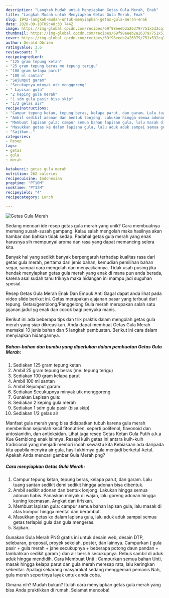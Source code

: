 ```yaml
---
description: "Langkah Mudah untuk Menyiapkan Getas Gula Merah, Enak"
title: "Langkah Mudah untuk Menyiapkan Getas Gula Merah, Enak"
slug: 1942-langkah-mudah-untuk-menyiapkan-getas-gula-merah-enak
date: 2020-09-18T09:48:33.744Z
image: https://img-global.cpcdn.com/recipes/69f98eeeb2a26379/751x532cq70/getas-gula-merah-foto-resep-utama.jpg
thumbnail: https://img-global.cpcdn.com/recipes/69f98eeeb2a26379/751x532cq70/getas-gula-merah-foto-resep-utama.jpg
cover: https://img-global.cpcdn.com/recipes/69f98eeeb2a26379/751x532cq70/getas-gula-merah-foto-resep-utama.jpg
author: Gerald Obrien
ratingvalue: 3.6
reviewcount: 7
recipeingredient:
- "125 gram tepung ketan"
- "25 gram tepung beras me tepung terigu"
- "100 gram kelapa parut"
- "100 ml santan"
- "Sejumput garam"
- "Secukupnya minyak utk menggoreng"
- " Lapisan gula"
- "2 keping gula merah"
- "1 sdm gula pasir bisa skip"
- "1/2 gelas air"
recipeinstructions:
- "Campur tepung ketan, tepung beras, kelapa parut, dan garam. Lalu tuang santan sedikit demi sedikit hingga adonan bisa dibentuk."
- "Ambil sedikit adonan dan bentuk lonjong. Lakukan hingga semua adonan habis. Panaskan minyak di wajan, lalu goreng adonan hingga kuning keemasan. Angkat dan tiriskan."
- "Membuat lapisan gula: campur semua bahan lapisan gula, lalu masak di atas kompor hingga mental dan berambut."
- "Masukkan getas ke dalam lapisna gula, lalu aduk aduk sampai semua getas terlapisi gula dan gula mengeras."
- "Sajikan.."
categories:
- Resep
tags:
- getas
- gula
- merah

katakunci: getas gula merah 
nutrition: 262 calories
recipecuisine: Indonesian
preptime: "PT10M"
cooktime: "PT32M"
recipeyield: "4"
recipecategory: Lunch

---
```



![Getas Gula Merah](https://img-global.cpcdn.com/recipes/69f98eeeb2a26379/751x532cq70/getas-gula-merah-foto-resep-utama.jpg)

Sedang mencari ide resep getas gula merah yang unik? Cara membuatnya memang susah-susah gampang. Kalau salah mengolah maka hasilnya akan hambar dan bahkan tidak sedap. Padahal getas gula merah yang enak harusnya sih mempunyai aroma dan rasa yang dapat memancing selera kita.

Banyak hal yang sedikit banyak berpengaruh terhadap kualitas rasa dari getas gula merah, pertama dari jenis bahan, kemudian pemilihan bahan segar, sampai cara mengolah dan menyajikannya. Tidak usah pusing jika hendak menyiapkan getas gula merah yang enak di mana pun anda berada, karena asal sudah tahu triknya maka hidangan ini mampu jadi suguhan spesial.

Resep Getas Gula Merah Enak Dan Empuk Anti Gagal dapat anda lihat pada video slide berikut ini. Getas merupakan ajajanan pasar yang terbuat dari tepung. Getas/gemblong/Panggelong Gula merah merupakan salah satu jajanan jadul yg enak dan cocok bagi penyuka manis.


Berikut ini ada beberapa tips dan trik praktis dalam mengolah getas gula merah yang siap dikreasikan. Anda dapat membuat Getas Gula Merah memakai 10 jenis bahan dan 5 langkah pembuatan. Berikut ini cara dalam menyiapkan hidangannya.

<!--inarticleads1-->

##### Bahan-bahan dan bumbu yang diperlukan dalam pembuatan Getas Gula Merah:

1. Sediakan 125 gram tepung ketan
1. Ambil 25 gram tepung beras (me: tepung terigu)
1. Sediakan 100 gram kelapa parut
1. Ambil 100 ml santan
1. Ambil Sejumput garam
1. Sediakan Secukupnya minyak utk menggoreng
1. Gunakan  Lapisan gula:
1. Sediakan 2 keping gula merah
1. Sediakan 1 sdm gula pasir (bisa skip)
1. Sediakan 1/2 gelas air


Manfaat gula merah yang bisa didapatkan tubuh karena gula merah memberikan sejumlah kecil fitonutrien, seperti polifenol, flavonoid dan antosianidin, dan antioksidan. Lihat juga resep Getas Ketan Gula Putih a.k.a Kue Gemblong enak lainnya. Resepi kuih getas ini antara kuih-kuih tradisional yang menjadi memori indah sewaktu kita Kebiasaan ada daripada kita apabila menyira air gula, hasil akhirnya gula menjadi berketul-ketul. Apakah Anda mencari gambar Gula Merah png? 

<!--inarticleads2-->

##### Cara menyiapkan Getas Gula Merah:

1. Campur tepung ketan, tepung beras, kelapa parut, dan garam. Lalu tuang santan sedikit demi sedikit hingga adonan bisa dibentuk.
1. Ambil sedikit adonan dan bentuk lonjong. Lakukan hingga semua adonan habis. Panaskan minyak di wajan, lalu goreng adonan hingga kuning keemasan. Angkat dan tiriskan.
1. Membuat lapisan gula: campur semua bahan lapisan gula, lalu masak di atas kompor hingga mental dan berambut.
1. Masukkan getas ke dalam lapisna gula, lalu aduk aduk sampai semua getas terlapisi gula dan gula mengeras.
1. Sajikan..


Gunakan Gula Merah PNG gratis ini untuk desain web, desain DTP, selebaran, proposal, proyek sekolah, poster, dan lainnya. Campurkan ( gula pasir + gula merah + jahe secukupnya + beberapa potong daun pandan + tambahkan sedikit garam ) dan air bersih secukupnya. Rebus sambil di aduk aduk hingga mendidih. Cara Membuat Unti : Campurkan semua bahan Unti, masak hingga kelapa parut dan gula merah meresap rata, lalu keringkan sebentar. Apalagi sekarang masyarakat sedang menggemari pemanis Nah, gula merah sepertinya layak untuk anda coba. 

Gimana nih? Mudah bukan? Itulah cara menyiapkan getas gula merah yang bisa Anda praktikkan di rumah. Selamat mencoba!
